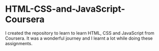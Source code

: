 # HTML-CSS-and-JavaScript-Coursera
I created the repository to learn to learn HTML, CSS and JavaScript from Coursera.
It was a wonderful journey and I learnt a lot while doing these assignments.
